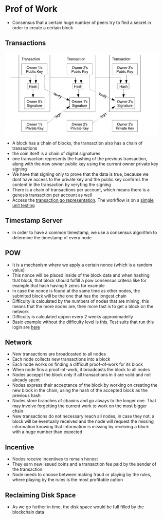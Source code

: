 # Prof of Work
- Consensus that a certain huge number of peers try to find a secret in order to create a certain block
## Transactions 
![Transaction view](assets/transaction-view.png)
- A block has a chain of blocks, the transaction also has a chain of transactions
- the coin itself is a chain of digital signatures
- one transaction represents the hashing of the previous transaction, along with the new owner public key using the current owner private key signing
- We have that signing only to prove that the data is true, because we dont have access to the private key and the public key confirms the content in the transaction by veryfing the signing
- There is a chain of transactions per account, which means there is a genesis transaction per account as well
- Access the [transaction go representation](./PoW/transaction/transaction.go). The workflow is on a [simple unit testing](./PoW/test/transaction_test.go)  
## Timestamp Server
- In order to have a common timestamp, we use a consensus algorithm to determine the timestamp of every node
## POW
- It is a mechanism where we apply a certain nonce (which is a random value)
- This nonce will be placed inside of the block data and when hashing that block, that block should fulfill a pow consensus criteria like for example that hash having 5 zeros for example
- In case the nonce is found at the same time as other nodes, the submited block will be the one that has the longest chain
- Difficulty is calculated by the numbers of nodes that are mining, this means that the more nodes are, then more fast is to get a block on the network
- Difficulty is calculated uppon every 2 weeks approximadelly
- Basic example without the difficulty level is [this](./PoW/block/block.go). Test suits that run this login are [here](./PoW/test/block_test.go)
## Network
- New transactions are broadcasted to all nodes
- Each node collects new transactions into a block
- Each node works on finding a difficult proof-of-work for its block
- When node fins a proof-of-work, it broadcasts the block to all nodes
- Nodes acceppt the block only if all transactions in it are valid and not already spent
- Nodes express their acceptance of the block by working on creating the new block in the chain, using the hash of the accepted block as the previous hash
- Nodes store branches of chanins and go always to the longer one. That may involve forgetting the current work to work on the most bigger chain
- New transactions do not necessary reach all nodes, in case they not, a block will be eventually received and the node will request the missing information knowing that information is missing by receiving a block with a huge number than expected
## Incentive
- Nodes receive incentives to remain honest
- They earn new issued coins and a transaction fee paid by the sender of the transaction
- Node needs to choose between making fraud or playing by the rules, where playing by the rules is the most profitable option
## Reclaiming Disk Space
- As we go further in time, the disk space would be full filled by the blockchain data